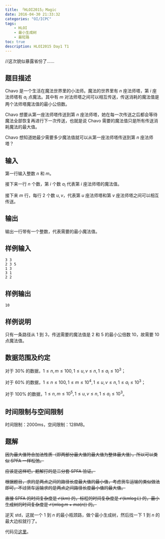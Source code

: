 ```yaml
---
title: 「HLOI2015」Magic
date: 2016-04-30 21:33:32
categories: "OI/ICPC"
tags:
	- HLOI
	- 最小生成树
	- 最短路
toc: true
description: HLOI2015 Day1 T1
---
```


//这次貌似暴露省份了……

## 题目描述
Chavo 是一个生活在魔法世界里的小法师。魔法的世界里有 $n$ 座法师塔，第 $i$ 座法师塔有 $a_i$ 点魔法。其中有 $m$ 对法师塔之间可以相互传送，传送消耗的魔法值是两个法师塔魔法值的最小公倍数。

Chavo 想要从第一座法师塔传送到第 $n$ 座法师塔，她在每一次传送之后都会等待魔法全部恢复再进行下一次传送，也就是说 Chavo 需要的魔法值只是所有传送消耗魔法的最大值。

Chavo 想知道她最少需要多少魔法值就可以从第一座法师塔传送到第 $n$ 座法师塔？

## 输入
第一行输入整数 $n$ 和 $m$。

接下来一行 $n$ 个数，第 $i$ 个数 $a_i$ 代表第 $i$ 座法师塔的魔法值。

接下来 $m$ 行，每行 $2$ 个数 $u,v$，代表第 $u$ 座法师塔和第 $v$ 座法师塔之间可以相互传送。

## 输出
输出一行带有一个整数，代表需要的最小魔法值。

## 样例输入
```
3 3
2 3 5
1 3
3 1
2 2
```

## 样例输出
```
10
```

## 样例说明
只有一条路径从 $1$ 到 $3$，传送需要的魔法值是 $2$ 和 $5$ 的最小公倍数 $10$，故需要 $10$ 点魔法值。

## 数据范围及约定
对于 $30\%$ 的数据，$1\le n,m\le 100,1\le u,v\le n,1\le a_i\le 10^3$；

对于 $60\%$ 的数据，$1\le n\le 100,1\le m\le 10^4,1\le u,v\le n,1\le a_i\le 10^3$；

对于 $100\%$ 的数据，$1\le n,m\le 10^5,1\le u,v\le n,1\le a_i\le 10^3$。

## 时间限制与空间限制
时间限制：$2000\text{ms}$，空间限制：$128\text{MB}$。

## 题解
~~因为最大值符合加法性质（即两部分最大值的最大值为整体最大值），所以可以类似 SPFA 一样松弛。~~

~~应该是这样吧，题解打的是二分套 SPFA 验证。~~

~~根据题目，求的是两点之间的路径长度最大值的最小值，考虑货车运输的类似做法即可，不过货车运输求的是两点之间路径长度最小值的最大值。~~

~~直接 SPFA 的时间复杂度是 $\mathcal{O}(km)$ 的，标程的时间复杂度是 $\mathcal{O}(km\log L)$ 的，最小生成树的时间复杂度是 $\mathcal{O}(m\log m+m\alpha(n))$ 的。~~

逆天 std，这就一个 $1$ 到 $n$ 的最小瓶颈路，做个最小生成树，然后找一下 $1$ 到 $n$ 的最大边权就行了。

代码见[这里](https://github.com/HeRaNO/OI-ICPC-Codes/blob/master/HSAHRBNUOJ/P20xx/P2073.cpp)。
